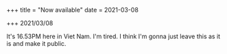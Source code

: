 +++
title = "Now available"
date = 2021-03-08

+++
2021/03/08

It's 16.53PM here in Viet Nam. I'm tired. I think I'm gonna just leave this as it is and make it public.